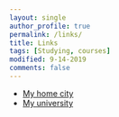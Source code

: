 ```yaml
---
layout: single
author_profile: true
permalink: /links/
title: Links
tags: [Studying, courses]
modified: 9-14-2019
comments: false
---
```



* [My home city](http://my.isfahan.ir)
* [My university](http://iust.ac.ir)

